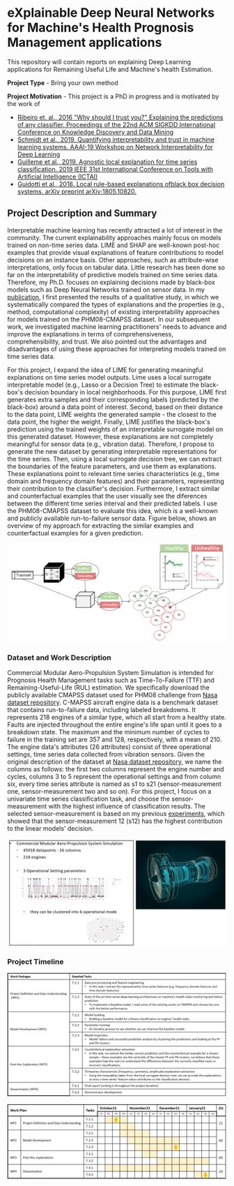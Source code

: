 # eXplainable Deep Neural Networks for Machine's Health Prognosis Management applications

This repository will contain reports on explaining Deep Learning applications for Remaining Useful Life and Machine's health Estimation.

**Project Type** - Bring your own method

**Project Motivation** - This project is a PhD in progress and is motivated by the work of 
* [Ribeiro et. al., 2016 "Why should I trust you?" Explaining the predictions of any classifier. Proceedings of the 22nd ACM SIGKDD International Conference on Knowledge Discovery and Data Mining](https://www.kdd.org/kdd2016/papers/files/rfp0573-ribeiroA.pdf)
* [Schmidt et al., 2019. Quantifying interpretability and trust in machine learning systems. AAAI-19 Workshop on Network Interpretability for Deep Learning](https://arxiv.org/abs/1901.08558)
* [Guilleme et al., 2019. Agnostic local explanation for time series classification. 2019 IEEE 31st International Conference on Tools with Artificial Intelligence (ICTAI)](https://ieeexplore.ieee.org/document/8995349/)
* [Guidotti et al., 2018. Local rule-based explanations ofblack box decision systems. arXiv preprint arXiv:1805.10820.](https://arxiv.org/abs/1805.10820)


## Project Description and Summary
Interpretable machine learning has recently attracted a lot of interest in the community. The current explainability approaches mainly focus on models trained on non-time series data. LIME and SHAP are well-known post-hoc examples that provide visual explanations of feature contributions to model decisions on an instance basis. Other approaches, such as attribute-wise interpretations, only focus on tabular data. Little research has been done so far on the interpretability of predictive models trained on time series data. Therefore, my Ph.D. focuses on explaining decisions made by black-box models such as Deep Neural Networks trained on sensor data. 
In my [publication](https://papers.phmsociety.org/index.php/phme/article/view/1244), I first presented the results of a qualitative study, in which we systematically compared the types of explanations and the properties (e.g., method, computational complexity) of existing interpretability approaches for models trained on the PHM08-CMAPSS dataset. In our subsequent work, we investigated machine learning practitioners' needs to advance and improve the explanations in terms of comprehensiveness, comprehensibility, and trust. We also pointed out the advantages and disadvantages of using these approaches for interpreting models trained on time series data.

For this project, I expand the idea of LIME for generating meaningful explanations on time series model outputs. Lime uses a local surrogate interpretable model (e.g., Lasso or a Decision Tree) to estimate the black-box's decision boundary in local neighborhoods. For this purpose, LIME first generates extra samples and their corresponding labels (predicted by the black-box) around a data point of interest. Second, based on their distance to the data point, LIME weights the generated sample - the closest to the data point, the higher the weight. Finally, LIME justifies the black-box's prediction using the trained weights of an interpretable surrogate model on this generated dataset.
However, these explanations are not completely meaningful for sensor data (e.g., vibration data). Therefore, I propose to generate the new dataset by generating interpretable representations for the time series. Then, using a local surrogate decision tree, we can extract the boundaries of the feature parameters, and use them as explanations.   
These explanations point to relevant time series characteristics (e.g., time domain and frequency domain features) and their parameters, representing their contribution to the classifier's decision. Furthermore, I extract similar and counterfactual examples that the user visually see the diferences between the different time series interval and their predicted labels. I use the PHM08-CMAPSS dataset to evaluate this idea, which is a well-known and publicly available run-to-failure sensor data.
Figure below, shows an overview of my approach for extracting the similar examples and counterfactual examples for a given prediction.


![alt text][BigPicture]

[BigPicture]: figures/Big-Picture.png



### Dataset and Work Description
Commercial Modular Aero-Propulsion System Simulation is intended for Prognosis Health Management tasks such as Time-To-Failure (TTF) and Remaining-Useful-Life (RUL) estimation. We specifically download the publicly available CMAPSS dataset used for PHM08 challenge from [Nasa dataset repository](https://ti.arc.nasa.gov/tech/dash/groups/pcoe/prognostic-data-repository/). 
C-MAPSS aircraft engine data is a benchmark dataset that contains run-to-failure data, including labeled breakdowns. It represents 218 engines of a similar type, which all start from a healthy state. Faults are injected throughout the entire engine's life span until it goes to a breakdown state. The maximum and the minimum number of cycles to failure in the training set are 357 and 128, respectively, with a mean of 210. The engine data's attributes (26 attributes) consist of three operational settings, time series data collected from vibration sensors. Given the original description of the dataset at [Nasa dataset repository](https://ti.arc.nasa.gov/tech/dash/groups/pcoe/prognostic-data-repository/), we name the columns as follows: the first two columns represent the engine number and cycles, columns 3 to 5 represent the operational settings and from column six, every time series attribute is named as s1 to s21 (sensor-measurement one, sensor-measurement two and so on). 
For this project, I focus on a univariate time series classification task, and choose the sensor-measurement with the highest influence of classification results. The selected sensor-measurement is based on my previous [experiments](https://papers.phmsociety.org/index.php/phme/article/view/1244), which showed that the sensor-measurement 12 (s12) has the highest contribution to the linear models' decision. 

![alt text][cmapss]

[cmapss]: figures/CMAPSS_description.png

### Project Timeline 

![alt text][wps]

[wps]: figures/WPs.png

![alt text][timeline]

[timeline]: figures/timeline.png


